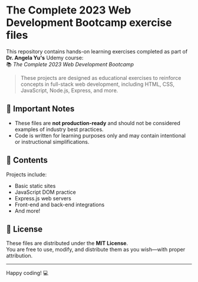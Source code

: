 # The Complete 2023 Web Development Bootcamp exercise files

This repository contains hands-on learning exercises completed as part of **Dr. Angela Yu's** Udemy course:  
📚 *The Complete 2023 Web Development Bootcamp*

> These projects are designed as educational exercises to reinforce concepts in full-stack web development, including HTML, CSS, JavaScript, Node.js, Express, and more.

## 🚦 Important Notes

- These files are **not production-ready** and should not be considered examples of industry best practices.
- Code is written for learning purposes only and may contain intentional or instructional simplifications.

## 📂 Contents

Projects include:
- Basic static sites
- JavaScript DOM practice
- Express.js web servers
- Front-end and back-end integrations
- And more!

## 📜 License

These files are distributed under the **MIT License**.  
You are free to use, modify, and distribute them as you wish—with proper attribution.

---

Happy coding! 💻
